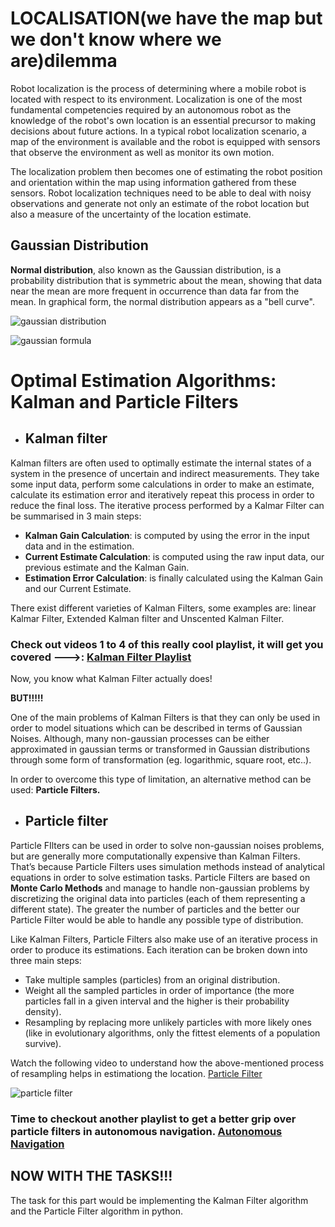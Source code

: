 # LOCALISATION(we have the map but we don't know where we are)dilemma
Robot localization is the process of determining where a mobile robot is located with respect to its environment. Localization is one of the most fundamental competencies required by an autonomous robot as the knowledge of the robot's own location is an essential precursor to making decisions about future actions. In a typical robot localization scenario, a map of the environment is available and the robot is equipped with sensors that observe the environment as well as monitor its own motion. 

The localization problem then becomes one of estimating the robot position and orientation within the map using information gathered from these sensors. Robot localization techniques need to be able to deal with noisy observations and generate not only an estimate of the robot location but also a measure of the uncertainty of the location estimate. 

## Gaussian Distribution
**Normal distribution**, also known as the Gaussian distribution, is a probability distribution that is symmetric about the mean, showing that data near the mean are more frequent in occurrence than data far from the mean. In graphical form, the normal distribution appears as a "bell curve".

![gaussian distribution](https://github.com/ePSA-eJya/Robotics-Camp-2023-forked/assets/120899038/29adc295-c3f3-4311-8fa7-5efdd9f048ab)

![gaussian formula](https://github.com/ePSA-eJya/Robotics-Camp-2023-forked/assets/120899038/00a158fd-f5a2-4310-89e5-128fcac5f675.png )



# Optimal Estimation Algorithms: Kalman and Particle Filters

+ ## **Kalman filter**
 Kalman filters are often used to optimally estimate the internal states of a system in the presence of uncertain and indirect measurements.
They take some input data, perform some calculations in order to make an estimate, calculate its estimation error and iteratively repeat this process in order to reduce the final loss. The iterative process performed by a Kalmar Filter can be summarised in 3 main steps:
+ **Kalman Gain Calculation**: is computed by using the error in the input data and in the estimation.
+ **Current Estimate Calculation**: is computed using the raw input data, our previous estimate and the Kalman Gain.
+ **Estimation Error Calculation**: is finally calculated using the Kalman Gain and our Current Estimate.

There exist different varieties of Kalman Filters, some examples are: linear Kalmar Filter, Extended Kalman filter and Unscented Kalman Filter.

### Check out videos 1 to 4 of this really cool playlist, it will get you covered --->: [Kalman Filter Playlist](https://www.youtube.com/playlist?list=PLn8PRpmsu08pzi6EMiYnR-076Mh-q3tWr)



Now, you know what Kalman Filter actually does!

**BUT!!!!!**

One of the main problems of Kalman Filters is that they can only be used in order to model situations which can be described in terms of Gaussian Noises. Although, many non-gaussian processes can be either approximated in gaussian terms or transformed in Gaussian distributions through some form of transformation (eg. logarithmic, square root, etc..).


In order to overcome this type of limitation, an alternative method can be used: **Particle Filters.**

+ ## **Particle filter**

Particle FIlters can be used in order to solve non-gaussian noises problems, but are generally more computationally expensive than Kalman Filters. That’s because Particle Filters uses simulation methods instead of analytical equations in order to solve estimation tasks.
Particle Filters are based on **Monte Carlo Methods** and manage to handle non-gaussian problems by discretizing the original data into particles (each of them representing a different state). The greater the number of particles and the better our Particle Filter would be able to handle any possible type of distribution.

Like Kalman Filters, Particle Filters also make use of an iterative process in order to produce its estimations. Each iteration can be broken down into three main steps:
+ Take multiple samples (particles) from an original distribution.
+ Weight all the sampled particles in order of importance (the more particles fall in a given interval and the higher is their probability density).
+ Resampling by replacing more unlikely particles with more likely ones (like in evolutionary algorithms, only the fittest elements of a population survive).

Watch the following video to understand how the above-mentioned process of resampling helps in estimationg the location. [Particle Filter](https://youtu.be/aUkBa1zMKv4)


![particle filter](https://github.com/ePSA-eJya/Robotics-Camp-2023-forked/assets/120899038/7e72d386-ead8-43bc-bedb-3c62c083865c)


### Time to checkout another playlist to get a better grip over particle filters in autonomous navigation. [Autonomous Navigation](https://youtu.be/Fw8JQ5Q-ZwU)





## NOW WITH THE TASKS!!!
The task for this part would be implementing the Kalman Filter algorithm and the Particle Filter algorithm in python.
